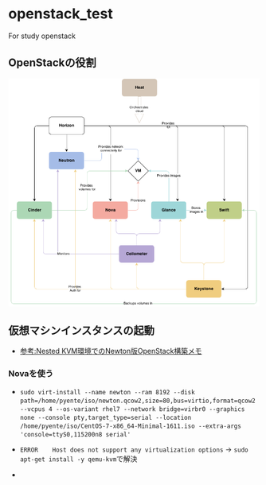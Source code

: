 # openstack_test
For study openstack


## OpenStackの役割

![openstack](./src/499901.png)

## 仮想マシンインスタンスの起動
- [参考:Nested KVM環境でのNewton版OpenStack構築メモ](https://qiita.com/ttsubo/items/8eeb047c2a87d605a6ef)
### Novaを使う

- `sudo virt-install --name newton --ram 8192 --disk path=/home/pyente/iso/newton.qcow2,size=80,bus=virtio,format=qcow2 --vcpus 4 --os-variant rhel7 --network bridge=virbr0 --graphics none --console pty,target_type=serial --location /home/pyente/iso/CentOS-7-x86_64-Minimal-1611.iso --extra-args 'console=ttyS0,115200n8 serial'`

- `ERROR    Host does not support any virtualization options` -> `sudo apt-get install -y qemu-kvm`で解決

-
